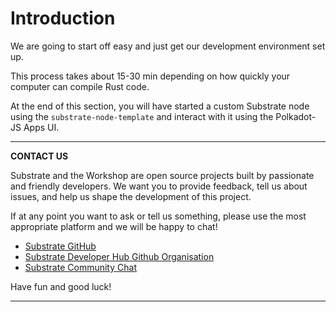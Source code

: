 Introduction
===

We are going to start off easy and just get our development environment set up.

This process takes about 15-30 min depending on how quickly your computer can compile Rust code.

At the end of this section, you will have started a custom Substrate node using the `substrate-node-template` and interact with it using the Polkadot-JS Apps UI.

---
**CONTACT US**

Substrate and the Workshop are open source projects built by passionate and friendly developers. We want you to provide feedback, tell us about issues, and help us shape the development of this project.

If at any point you want to ask or tell us something, please use the most appropriate platform and we will be happy to chat!

- [Substrate GitHub](https://github.com/paritytech/substrate)
- [Substrate Developer Hub Github Organisation](https://github.com/substrate-developer-hub/)
- [Substrate Community Chat](https://docs.substrate.dev/docs/feedback)

Have fun and good luck!

---